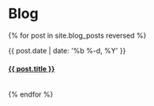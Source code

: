 # Blog


{% for post in site.blog_posts reversed %}
  <div class="post">
    <span class="post-title">
        {{ post.date | date: '%b %-d, %Y' }}
        <h4><a href="{{ post.url }}">{{ post.title }}</a></h4>
    </span><br>
  </div>
{% endfor %}
